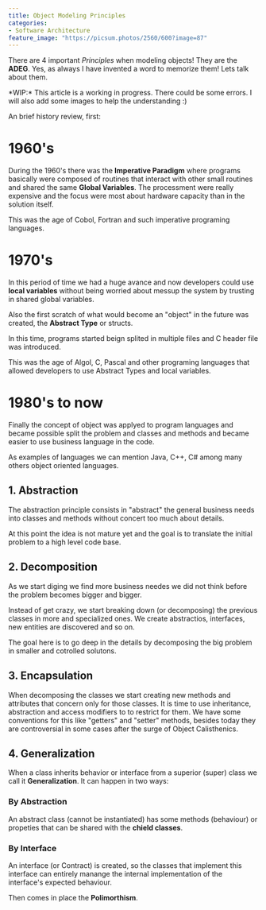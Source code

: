 ```yaml
---
title: Object Modeling Principles
categories:
- Software Architecture
feature_image: "https://picsum.photos/2560/600?image=87"
---
```


There are 4 important *Principles* when modeling objects! They are the **ADEG**. Yes, as always I have invented a word to memorize them! Lets talk about them.

<!-- more -->

</small>
*WIP:* This article is a working in progress. There could be some errors. I will also add some images to help the understanding :)
</small>

An brief history review, first:

# 1960's

During the 1960's there was the **Imperative Paradigm** where programs basically were composed of routines that interact with other small routines and shared the same **Global Variables**. The processment were really expensive and the focus were most about hardware capacity than in the solution itself. 

This was the age of Cobol, Fortran and such imperative programing languages.

# 1970's 

In this period of time we had a huge avance and now developers could use **local variables** without being worried about messup the system by trusting in shared global variables. 

Also the first scratch of what would become an "object" in the future was created, the **Abstract Type** or structs.

In this time, programs started beign splited in multiple files and C header file was introduced.

This was the age of Algol, C, Pascal and other programing languages that allowed developers to use Abstract Types and local variables.


# 1980's to now

Finally the concept of object was applyed to program languages and became possible split the problem and classes and methods and became easier to use business language in the code.

As examples of languages we can mention Java, C++, C# among many others object oriented languages.


## 1. Abstraction
 
The abstraction principle consists in "abstract" the general business needs into classes and methods without concert too much about details. 

At this point the idea is not mature yet and the goal is to translate the initial problem to a high level code base.

## 2. Decomposition

As we start diging we find more business needes we did not think before the problem becomes bigger and bigger.

Instead of get crazy, we start breaking down (or decomposing) the previous classes in more and specialized ones. We create abstractios, interfaces, new entities are discovered and so on. 

The goal here is to go deep in the details by decomposing the big problem in smaller and cotrolled solutons.


## 3. Encapsulation

When decomposing the classes we start creating new methods and attributes that concern only for those classes. It is time to use inheritance, abstraction and access modifiers to to restrict for them. We have some conventions for this like "getters" and "setter" methods, besides today they are controversial in some cases after the surge of Object Calisthenics.


## 4. Generalization

When a class inherits behavior or interface from a superior (super) class we call it **Generalization**. It can happen in two ways:

### By Abstraction 

An abstract class (cannot be instantiated) has some methods (behaviour) or propeties that can be shared with the **chield classes**.

### By Interface

An interface (or Contract) is created, so the classes that implement this interface can entirely manange the internal implementation of the interface's expected behaviour.

Then comes in place the **Polimorthism**.
